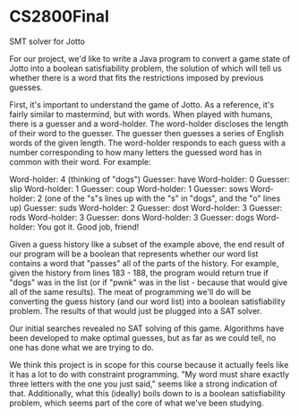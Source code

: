 # CS2800Final
SMT solver for Jotto

For our project, we'd like to write a Java program to convert a game state of Jotto into a boolean 
satisfiability problem, the solution of which will tell us whether there is a word that fits the 
restrictions imposed by previous guesses.

First, it's important to understand the game of Jotto. As a reference, it's fairly similar to
mastermind, but with words. When played with humans, there is a guesser and a word-holder. The
word-holder discloses the length of their word to the guesser. The guesser then guesses a series
of English words of the given length. The word-holder responds to each guess with a number corresponding
to how many letters the guessed word has in common with their word. For example:

Word-holder: 4 (thinking of "dogs")
Guesser: have
Word-holder: 0
Guesser: slip
Word-holder: 1
Guesser: coup
Word-holder: 1
Guesser: sows
Word-holder: 2 (one of the "s"s lines up with the "s" in "dogs", and the "o" lines up)
Guesser: suds
Word-holder: 2
Guesser: dost
Word-holder: 3
Guesser: rods
Word-holder: 3
Guesser: dons
Word-holder: 3
Guesser: dogs
Word-holder: You got it. Good job, friend!

Given a guess history like a subset of the example above, the end result of our program will be a boolean
that represents whether our word list contains a word that "passes" all of the parts of the history. For
example, given the history from lines 183 - 188, the program would return true if "dogs" was in the list
(or if "pwnk" was in the list - because that would give all of the same results). The meat of programming
we'll do will be converting the guess history (and our word list) into a boolean satisfiability problem.
The results of that would just be plugged into a SAT solver.

Our initial searches revealed no SAT solving of this game. Algorithms have been developed to make optimal
guesses, but as far as we could tell, no one has done what we are trying to do.

We think this project is in scope for this course because it actually feels like it has a lot to do 
with constraint programming. "My word must share exactly three letters with the one you just said,"
seems like a strong indication of that. Additionally, what this (ideally) boils down to is a boolean
satisfiability problem, which seems part of the core of what we've been studying.
